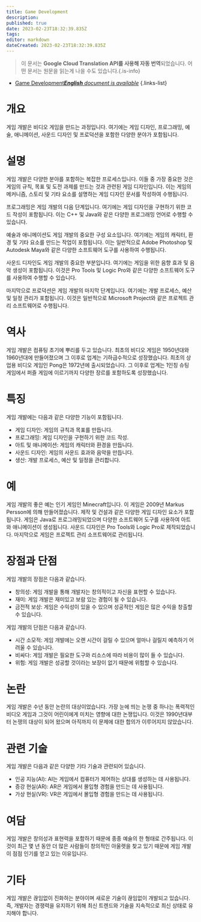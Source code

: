 ```yaml
---
title: Game Development
description: 
published: true
date: 2023-02-23T18:32:39.835Z
tags: 
editor: markdown
dateCreated: 2023-02-23T18:32:39.835Z
---
```


> 이 문서는 **Google Cloud Translation API를 사용해 자동 번역**되었습니다.
어떤 문서는 원문을 읽는게 나을 수도 있습니다.{.is-info}



- [Game Development***English** document is available*](/en/Knowledge-base/Dictionary/game-development)
{.links-list}


# 개요
게임 개발은 비디오 게임을 만드는 과정입니다. 여기에는 게임 디자인, 프로그래밍, 예술, 애니메이션, 사운드 디자인 및 프로덕션을 포함한 다양한 분야가 포함됩니다.

# 설명
게임 개발은 다양한 분야를 포함하는 복잡한 프로세스입니다. 이들 중 가장 중요한 것은 게임의 규칙, 목표 및 도전 과제를 만드는 것과 관련된 게임 디자인입니다. 이는 게임의 메커니즘, 스토리 및 기타 요소를 설명하는 게임 디자인 문서를 작성하여 수행됩니다.

프로그래밍은 게임 개발의 다음 단계입니다. 여기에는 게임 디자인을 구현하기 위한 코드 작성이 포함됩니다. 이는 C++ 및 Java와 같은 다양한 프로그래밍 언어로 수행할 수 있습니다.

예술과 애니메이션도 게임 개발의 중요한 구성 요소입니다. 여기에는 게임의 캐릭터, 환경 및 기타 요소를 만드는 작업이 포함됩니다. 이는 일반적으로 Adobe Photoshop 및 Autodesk Maya와 같은 다양한 소프트웨어 도구를 사용하여 수행됩니다.

사운드 디자인도 게임 개발의 중요한 부분입니다. 여기에는 게임을 위한 음향 효과 및 음악 생성이 포함됩니다. 이것은 Pro Tools 및 Logic Pro와 같은 다양한 소프트웨어 도구를 사용하여 수행할 수 있습니다.

마지막으로 프로덕션은 게임 개발의 마지막 단계입니다. 여기에는 개발 프로세스, 예산 및 일정 관리가 포함됩니다. 이것은 일반적으로 Microsoft Project와 같은 프로젝트 관리 소프트웨어로 수행됩니다.

# 역사
게임 개발은 컴퓨팅 초기에 뿌리를 두고 있습니다. 최초의 비디오 게임은 1950년대와 1960년대에 만들어졌으며 그 이후로 업계는 기하급수적으로 성장했습니다. 최초의 상업용 비디오 게임인 Pong은 1972년에 출시되었습니다. 그 이후로 업계는 1인칭 슈팅 게임에서 퍼즐 게임에 이르기까지 다양한 장르를 포함하도록 성장했습니다.

# 특징
게임 개발에는 다음과 같은 다양한 기능이 포함됩니다.

- 게임 디자인: 게임의 규칙과 목표를 만듭니다.
- 프로그래밍: 게임 디자인을 구현하기 위한 코드 작성.
- 아트 및 애니메이션: 게임의 캐릭터와 환경을 만듭니다.
- 사운드 디자인: 게임의 사운드 효과와 음악을 만듭니다.
- 생산: 개발 프로세스, 예산 및 일정을 관리합니다.

# 예
게임 개발의 좋은 예는 인기 게임인 Minecraft입니다. 이 게임은 2009년 Markus Persson에 의해 만들어졌습니다. 제작 및 건설과 같은 다양한 게임 디자인 요소가 포함됩니다. 게임은 Java로 프로그래밍되었으며 다양한 소프트웨어 도구를 사용하여 아트와 애니메이션이 생성됩니다. 사운드 디자인은 Pro Tools와 Logic Pro로 제작되었습니다. 마지막으로 게임은 프로젝트 관리 소프트웨어로 관리됩니다.

# 장점과 단점
게임 개발의 장점은 다음과 같습니다.

- 창의성: 게임 개발을 통해 개발자는 창의적이고 자신을 표현할 수 있습니다.
- 재미: 게임 개발은 재미있고 보람 있는 경험이 될 수 있습니다.
- 금전적 보상: 게임은 수익성이 있을 수 있으며 성공적인 게임은 많은 수익을 창출할 수 있습니다.

게임 개발의 단점은 다음과 같습니다.

- 시간 소모적: 게임 개발에는 오랜 시간이 걸릴 수 있으며 얼마나 걸릴지 예측하기 어려울 수 있습니다.
- 비싸다: 게임 개발은 필요한 도구와 리소스에 따라 비용이 많이 들 수 있습니다.
- 위험: 게임 개발은 성공할 것이라는 보장이 없기 때문에 위험할 수 있습니다.

# 논란
게임 개발은 수년 동안 논란의 대상이었습니다. 가장 눈에 띄는 논쟁 중 하나는 폭력적인 비디오 게임과 그것이 어린이에게 미치는 영향에 대한 논쟁입니다. 이것은 1990년대부터 논쟁의 대상이 되어 왔으며 아직까지 이 문제에 대한 합의가 이루어지지 않았습니다.

# 관련 기술
게임 개발은 다음과 같은 다양한 기타 기술과 관련되어 있습니다.

- 인공 지능(AI): AI는 게임에서 컴퓨터가 제어하는 상대를 생성하는 데 사용됩니다.
- 증강 현실(AR): AR은 게임에서 몰입형 경험을 만드는 데 사용됩니다.
- 가상 현실(VR): VR은 게임에서 몰입형 경험을 만드는 데 사용됩니다.

# 여담
게임 개발은 창의성과 표현력을 포함하기 때문에 종종 예술의 한 형태로 간주됩니다. 이것이 최근 몇 년 동안 더 많은 사람들이 창의적인 아울렛을 찾고 있기 때문에 게임 개발이 점점 인기를 얻고 있는 이유입니다.

# 기타
게임 개발은 끊임없이 진화하는 분야이며 새로운 기술이 끊임없이 개발되고 있습니다. 즉, 개발자는 경쟁력을 유지하기 위해 최신 트렌드와 기술을 지속적으로 최신 상태로 유지해야 합니다.